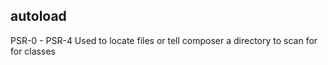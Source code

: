 autoload 
--------

PSR-0 - PSR-4 
Used to locate files or tell composer a directory to scan for for classes 